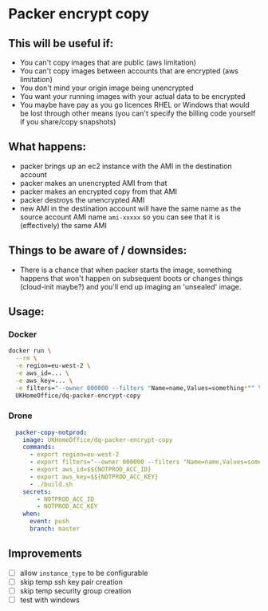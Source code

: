 # Packer encrypt copy

## This will be useful if:
- You can't copy images that are public (aws limitation)
- You can't copy images between accounts that are encrypted (aws limitation)
- You don't mind your origin image being unencrypted
- You want your running images with your actual data to be encrypted
- You maybe have pay as you go licences RHEL or Windows that would be lost through other means (you can't specify the billing code yourself if you share/copy snapshots)

## What happens:
- packer brings up an ec2 instance with the AMI in the destination account
- packer makes an unencrypted AMI from that
- packer makes an encrypted copy from that AMI
- packer destroys the unencrypted AMI
- new AMI in the destination account will have the same name as the source account AMI name `ami-xxxxx` so you can see that it is (effectively) the same AMI

## Things to be aware of / downsides:
- There is a chance that when packer starts the image, something happens that won't happen on subsequent boots or changes things (cloud-init maybe?) and you'll end up imaging an 'unsealed' image.

## Usage:

### Docker
```bash
docker run \
  --rm \
  -e region=eu-west-2 \
  -e aws_id=... \
  -e aws_key=... \
  -e filters="--owner 000000 --filters "Name=name,Values=something*"" \
  UKHomeOffice/dq-packer-encrypt-copy
```

### Drone
```yaml
  packer-copy-notprod:
    image: UKHomeOffice/dq-packer-encrypt-copy
    commands:
      - export region=eu-west-2
      - export filters="--owner 000000 --filters "Name=name,Values=something*""
      - export aws_id=$${NOTPROD_ACC_ID}
      - export aws_key=$${NOTPROD_ACC_KEY}
      - ./build.sh
    secrets:
        - NOTPROD_ACC_ID
        - NOTPROD_ACC_KEY
    when:
      event: push
      branch: master
```

## Improvements
- [ ] allow `instance_type` to be configurable
- [ ] skip temp ssh key pair creation
- [ ] skip temp security group creation
- [ ] test with windows
